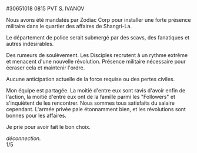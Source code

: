 #30651018 0815 PVT S. IVANOV  
 
Nous avons été mandatés par Zodiac Corp pour installer une forte présence militaire dans le quartier des affaires de Shangri-La.
  
Le département de police serait submergé par des scavs, des fanatiques et autres indésirables.
  
Des rumeurs de soulèvement. Les Disciples recrutent à un rythme extrême et menacent d'une nouvelle révolution. Présence militaire nécessaire pour écraser cela et maintenir l'ordre.
  
Aucune anticipation actuelle de la force requise ou des pertes civiles.
  
Mon équipe est partagée. La moitié d'entre eux sont ravis d'avoir enfin de l'action, la moitié d'entre eux ont de la famille parmi les "Followers" et s'inquiètent de les rencontrer. Nous sommes tous satisfaits du salaire cependant. L'armée privée paie étonnamment bien, et les révolutions sont bonnes pour les affaires.
  
Je prie pour avoir fait le bon choix.
  
*déconnection.*  
1/5 
